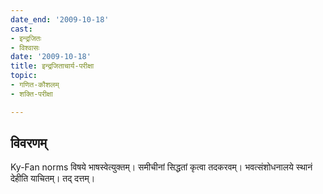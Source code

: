 ```yaml
---
date_end: '2009-10-18'
cast:
- इन्द्रजितः
- विश्वासः
date: '2009-10-18'
title: इन्द्रजिताचार्य-परीक्षा
topic:
- गणित-कौशलम्
- शक्ति-परीक्षा

---
```


## विवरणम्
Ky-Fan norms विषये भाषस्वेत्युक्तम्। समीचीनां सिद्धतां कृत्वा तदकरवम्। भवत्संशोधनालये स्थानं देहीति याचितम्। तद् दत्तम्।

